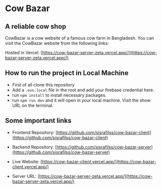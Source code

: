# Cow Bazar 
## A reliable cow shop

CowBazar is a cow website of a famous cow farm in Bangladesh. You can visit the CowBazar website from the following links:

Hosted in Vercel: [https://cow-bazar-server-zeta.vercel.app//](https://cow-bazar-server-zeta.vercel.app//)

## How to run the project in Local Machine
* First of all clone this repository
* Add a `.evn.local` file in the root and add your firebase credential here.
* run `npm install` to install necessary packages.
* run `npm run dev` and it will open in your local machine. Visit the show URL on the terminal.

## Some important links
* Frontend Repository: [https://github.com/sisrafilss/cow-bazar-client](https://github.com/sisrafilss/cow-bazar-client)

* Backend Repository: [https://github.com/sisrafilss/cow-bazar-server](https://github.com/sisrafilss/cow-bazar-server)

* Live Website: [https://cow-bazar-client.vercel.app/](https://cow-bazar-client.vercel.app/)

* Server URL: [https://cow-bazar-server-zeta.vercel.app/](https://cow-bazar-server-zeta.vercel.app/)

